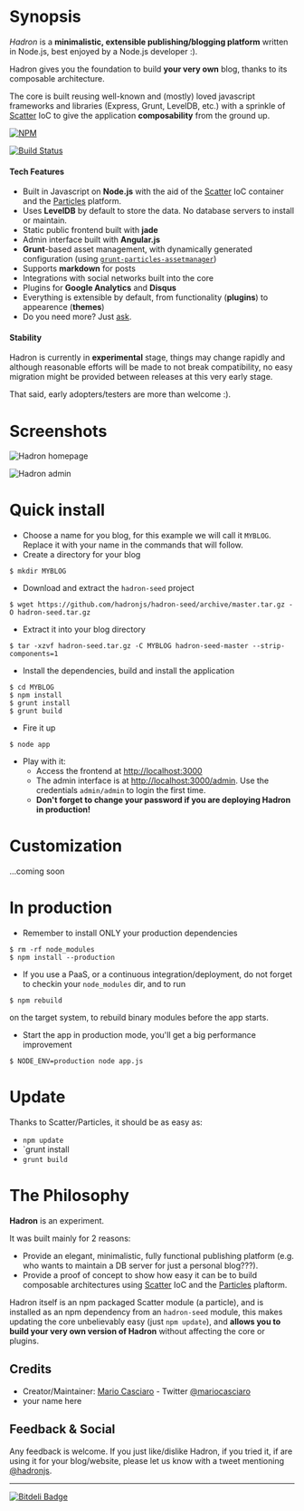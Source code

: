 # Synopsis

*Hadron* is a **minimalistic, extensible publishing/blogging platform** written in Node.js, best enjoyed by a Node.js developer :).

Hadron gives you the foundation to build **your very own** blog, thanks to its composable architecture.

The core is built reusing well-known and (mostly) loved javascript frameworks and libraries (Express, Grunt, LevelDB, etc.) with a sprinkle of [Scatter](https://github.com/mariocasciaro/scatter) IoC to give the application **composability** from the ground up.

[![NPM](https://nodei.co/npm-dl/hadron.png?months=1)](https://nodei.co/npm/hadron/)

[![Build Status](https://travis-ci.org/hadronjs/hadron.png)](https://travis-ci.org/hadronjs/hadron)

#### Tech Features

* Built in Javascript on **Node.js** with the aid of the [Scatter](https://github.com/mariocasciaro/scatter) IoC container and the [Particles](https://github.com/particles) platform.
* Uses **LevelDB** by default to store the data. No database servers to install or maintain.
* Static public frontend built with **jade**
* Admin interface built with **Angular.js**
* **Grunt**-based asset management, with dynamically generated configuration (using [`grunt-particles-assetmanager`](https://github.com/particles/grunt-particles-assetmanager))
* Supports **markdown** for posts
* Integrations with social networks built into the core
* Plugins for **Google Analytics** and **Disqus**
* Everything is extensible by default, from functionality (**plugins**) to appearence (**themes**)
* Do you need more? Just [ask](https://github.com/hadronjs/hadron/issues).

#### Stability

Hadron is currently in **experimental** stage, things may change rapidly and although reasonable efforts will be made to not break compatibility, no easy migration might be provided between releases at this very early stage.

That said, early adopters/testers are more than welcome :).
# Screenshots

![Hadron homepage](https://raw.github.com/hadronjs/hadron/master/img/screenshot1.jpg)

![Hadron admin](https://raw.github.com/hadronjs/hadron/master/img/screenshot2.jpg)

# Quick install

* Choose a name for you blog, for this example we will call it `MYBLOG`. Replace it with your name in the commands that will follow.
* Create a directory for your blog
```
$ mkdir MYBLOG
```
* Download and extract the `hadron-seed` project
```
$ wget https://github.com/hadronjs/hadron-seed/archive/master.tar.gz -O hadron-seed.tar.gz
```
* Extract it into your blog directory
```
$ tar -xzvf hadron-seed.tar.gz -C MYBLOG hadron-seed-master --strip-components=1 
```
* Install the dependencies, build and install the application
```
$ cd MYBLOG
$ npm install
$ grunt install
$ grunt build
```

* Fire it up
```
$ node app
```
* Play with it:
    * Access the frontend at [http://localhost:3000](http://localhost:3000)
    * The admin interface is at [http://localhost:3000/admin](http://localhost:3000/admin). Use the credentials `admin/admin` to login the first time.
    * **Don't forget to change your password if you are deploying Hadron in production!**


# Customization

...coming soon

# In production

* Remember to install ONLY your production dependencies
```
$ rm -rf node_modules
$ npm install --production
```
* If you use a PaaS, or a continuous integration/deployment, do not forget to checkin your `node_modules` dir, and to run
```
$ npm rebuild
```
on the target system, to rebuild binary modules before the app starts.
* Start the app in production mode, you'll get a big performance improvement
```
$ NODE_ENV=production node app.js
```

# Update

Thanks to Scatter/Particles, it should be as easy as:

* `npm update`
* `grunt install
* `grunt build`


# The Philosophy

**Hadron** is an experiment.

It was built mainly for 2 reasons:

* Provide an elegant, minimalistic, fully functional publishing platform (e.g. who wants to maintain a DB server for just a personal blog???).
* Provide a proof of concept to show how easy it can be to build composable architectures using [Scatter](https://github.com/mariocasciaro/scatter) IoC and the [Particles](https://github.com/particles) plaftorm.

Hadron itself is an npm packaged Scatter module (a particle), and is installed as an npm dependency from an `hadron-seed` module, this makes updating the core unbelievably easy (just `npm update`), and **allows you to build your very own version of Hadron** without affecting the core or plugins.

## Credits

* Creator/Maintainer: [Mario Casciaro](https://github.com/mariocasciaro) - Twitter [@mariocasciaro](https://twitter.com/mariocasciaro)
* your name here

## Feedback & Social

Any feedback is welcome. If you just like/dislike Hadron, if you tried it, if are using it for your blog/website, please let us know with a tweet mentioning [@hadronjs](https://twitter.com/hadronjs).

---

[![Bitdeli Badge](https://d2weczhvl823v0.cloudfront.net/hadronjs/hadron/trend.png)](https://bitdeli.com/free "Bitdeli Badge")
